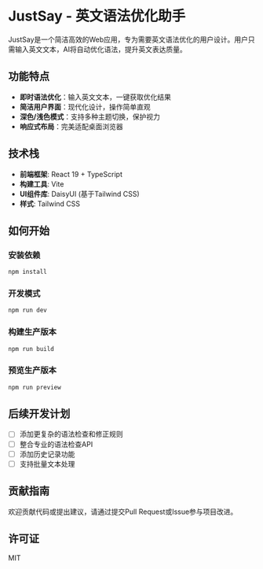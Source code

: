 # JustSay - 英文语法优化助手

JustSay是一个简洁高效的Web应用，专为需要英文语法优化的用户设计。用户只需输入英文文本，AI将自动优化语法，提升英文表达质量。

## 功能特点

- **即时语法优化**：输入英文文本，一键获取优化结果
- **简洁用户界面**：现代化设计，操作简单直观
- **深色/浅色模式**：支持多种主题切换，保护视力
- **响应式布局**：完美适配桌面浏览器

## 技术栈

- **前端框架**: React 19 + TypeScript
- **构建工具**: Vite
- **UI组件库**: DaisyUI (基于Tailwind CSS)
- **样式**: Tailwind CSS

## 如何开始

### 安装依赖

```bash
npm install
```

### 开发模式

```bash
npm run dev
```

### 构建生产版本

```bash
npm run build
```

### 预览生产版本

```bash
npm run preview
```

## 后续开发计划

- [ ] 添加更复杂的语法检查和修正规则
- [ ] 整合专业的语法检查API
- [ ] 添加历史记录功能
- [ ] 支持批量文本处理

## 贡献指南

欢迎贡献代码或提出建议，请通过提交Pull Request或Issue参与项目改进。

## 许可证

MIT
